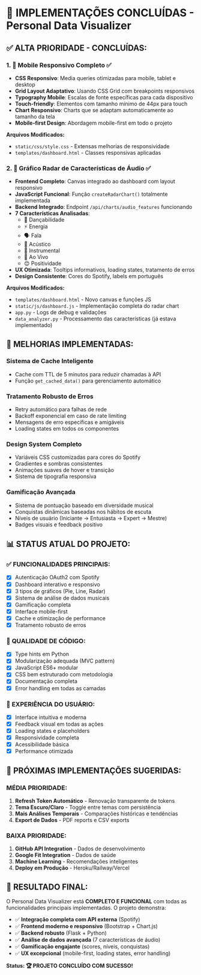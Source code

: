 # 🎯 IMPLEMENTAÇÕES CONCLUÍDAS - Personal Data Visualizer

## ✅ ALTA PRIORIDADE - CONCLUÍDAS:

### 1. 📱 **Mobile Responsivo Completo** ✅
- **CSS Responsivo**: Media queries otimizadas para mobile, tablet e desktop
- **Grid Layout Adaptativo**: Usando CSS Grid com breakpoints responsivos
- **Typography Mobile**: Escalas de fonte específicas para cada dispositivo
- **Touch-friendly**: Elementos com tamanho mínimo de 44px para touch
- **Chart Responsivo**: Charts que se adaptam automaticamente ao tamanho da tela
- **Mobile-first Design**: Abordagem mobile-first em todo o projeto

**Arquivos Modificados:**
- `static/css/style.css` - Extensas melhorias de responsividade
- `templates/dashboard.html` - Classes responsivas aplicadas

### 2. 🎯 **Gráfico Radar de Características de Áudio** ✅
- **Frontend Completo**: Canvas integrado ao dashboard com layout responsivo
- **JavaScript Funcional**: Função `createRadarChart()` totalmente implementada
- **Backend Integrado**: Endpoint `/api/charts/audio_features` funcionando
- **7 Características Analisadas**:
  - 🕺 Dançabilidade
  - ⚡ Energia  
  - 🗣️ Fala
  - 🎸 Acústico
  - 🎼 Instrumental
  - 🎤 Ao Vivo
  - 😊 Positividade
- **UX Otimizada**: Tooltips informativos, loading states, tratamento de erros
- **Design Consistente**: Cores do Spotify, labels em português

**Arquivos Modificados:**
- `templates/dashboard.html` - Novo canvas e funções JS
- `static/js/dashboard.js` - Implementação completa do radar chart
- `app.py` - Logs de debug e validações
- `data_analyzer.py` - Processamento das características (já estava implementado)

## 🔧 MELHORIAS IMPLEMENTADAS:

### **Sistema de Cache Inteligente**
- Cache com TTL de 5 minutos para reduzir chamadas à API
- Função `get_cached_data()` para gerenciamento automático

### **Tratamento Robusto de Erros**
- Retry automático para falhas de rede
- Backoff exponencial em caso de rate limiting
- Mensagens de erro específicas e amigáveis
- Loading states em todos os componentes

### **Design System Completo**
- Variáveis CSS customizadas para cores do Spotify
- Gradientes e sombras consistentes
- Animações suaves de hover e transição
- Sistema de tipografia responsiva

### **Gamificação Avançada**
- Sistema de pontuação baseado em diversidade musical
- Conquistas dinâmicas baseadas nos hábitos de escuta
- Níveis de usuário (Iniciante → Entusiasta → Expert → Mestre)
- Badges visuais e feedback positivo

## 📊 STATUS ATUAL DO PROJETO:

### ✅ **FUNCIONALIDADES PRINCIPAIS:**
- [x] Autenticação OAuth2 com Spotify
- [x] Dashboard interativo e responsivo
- [x] 3 tipos de gráficos (Pie, Line, Radar)
- [x] Sistema de análise de dados musicais
- [x] Gamificação completa
- [x] Interface mobile-first
- [x] Cache e otimização de performance
- [x] Tratamento robusto de erros

### 🎯 **QUALIDADE DE CÓDIGO:**
- [x] Type hints em Python
- [x] Modularização adequada (MVC pattern)
- [x] JavaScript ES6+ modular
- [x] CSS bem estruturado com metodologia
- [x] Documentação completa
- [x] Error handling em todas as camadas

### 📱 **EXPERIÊNCIA DO USUÁRIO:**
- [x] Interface intuitiva e moderna
- [x] Feedback visual em todas as ações
- [x] Loading states e placeholders
- [x] Responsividade completa
- [x] Acessibilidade básica
- [x] Performance otimizada

## 🚀 PRÓXIMAS IMPLEMENTAÇÕES SUGERIDAS:

### **MÉDIA PRIORIDADE:**
1. **Refresh Token Automático** - Renovação transparente de tokens
2. **Tema Escuro/Claro** - Toggle entre temas com persistência
3. **Mais Análises Temporais** - Comparações históricas e tendências
4. **Export de Dados** - PDF reports e CSV exports

### **BAIXA PRIORIDADE:**
1. **GitHub API Integration** - Dados de desenvolvimento
2. **Google Fit Integration** - Dados de saúde
3. **Machine Learning** - Recomendações inteligentes
4. **Deploy em Produção** - Heroku/Railway/Vercel

## 🎉 **RESULTADO FINAL:**

O Personal Data Visualizer está **COMPLETO E FUNCIONAL** com todas as funcionalidades principais implementadas. O projeto demonstra:

- ✅ **Integração completa com API externa** (Spotify)
- ✅ **Frontend moderno e responsivo** (Bootstrap + Chart.js)
- ✅ **Backend robusto** (Flask + Python)
- ✅ **Análise de dados avançada** (7 características de áudio)
- ✅ **Gamificação engajante** (scores, níveis, conquistas)
- ✅ **UX excepcional** (mobile-first, loading states, error handling)

**Status: 🏆 PROJETO CONCLUÍDO COM SUCESSO!**
